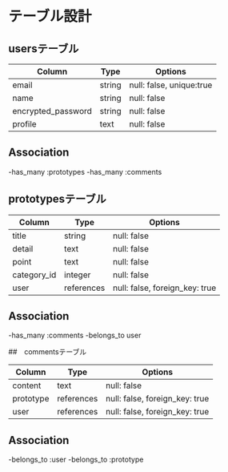 # テーブル設計

## usersテーブル

| Column             | Type    | Options                  |
| ------------------ | ------- | ------------------------ |
| email              | string  | null: false, unique:true |
| name               | string  | null: false              |
| encrypted_password | string  | null: false              |
| profile            | text    | null: false              |

## Association
-has_many :prototypes
-has_many :comments


## prototypesテーブル

| Column      | Type       | Options                        |
| ----------- | ---------- | ------------------------------ |
| title       | string     | null: false                    |
| detail      | text       | null: false                    |
| point       | text       | null: false                    |
| category_id | integer    | null: false                    |
| user        | references | null: false, foreign_key: true |

## Association
-has_many :comments
-belongs_to user


##　commentsテーブル

| Column    | Type       | Options                        |
| --------- | ---------- | ------------------------------ |
| content   | text       | null: false                    |
| prototype | references | null: false, foreign_key: true |
| user      | references | null: false, foreign_key: true |

## Association
-belongs_to :user
-belongs_to :prototype